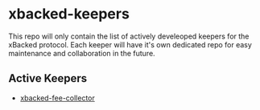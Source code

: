 # xbacked-keepers

This repo will only contain the list of actively develeoped keepers for the xBacked protocol. Each keeper will have it's own dedicated repo for easy maintenance and collaboration in the future.

## Active Keepers
- [xbacked-fee-collector](https://github.com/YinkaEnoch/xbacked-fee-collector)
